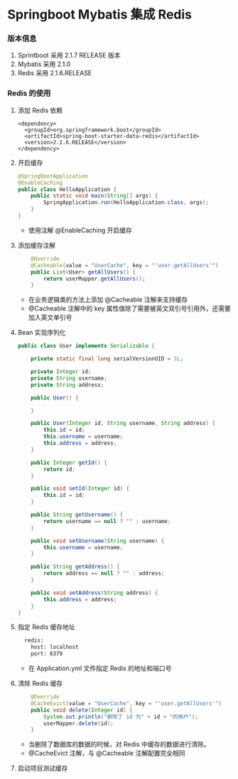 # Springboot Mybatis 集成 Redis
### 版本信息
1. Sprintboot 采用 2.1.7 RELEASE 版本
2. Mybatis 采用 2.1.0
3. Redis 采用 2.1.6.RELEASE

### Redis 的使用
1. 添加 Redis 依赖

    ```$xslt
    <dependency>
      <groupId>org.springframework.boot</groupId>
      <artifactId>spring-boot-starter-data-redis</artifactId>
      <version>2.1.6.RELEASE</version>
    </dependency>
    ```
2. 开启缓存   
    
    ```java
    @SpringBootApplication
    @EnableCaching
    public class HelloApplication {
        public static void main(String[] args) {
            SpringApplication.run(HelloApplication.class, args);
        }
    } 
    ```
    * 使用注解 @EnableCaching 开启缓存
       
2. 添加缓存注解

    ```java
        @Override
        @Cacheable(value = "UserCache", key = "'user.getAllUsers'")
        public List<User> getAllUsers() {
            return userMapper.getAllUsers();
        }
    ```
   * 在业务逻辑类的方法上添加 @Cacheable 注解来支持缓存
   * @Cacheable 注解中的 key 属性值除了需要被英文双引号引用外，还需要加入英文单引号
3. Bean 实现序列化

    ```java
    public class User implements Serializable {
    
        private static final long serialVersionUID = 1L;
    
        private Integer id;
        private String username;
        private String address;
    
        public User() {
    
        }
    
        public User(Integer id, String username, String address) {
            this.id = id;
            this.username = username;
            this.address = address;
        }
    
        public Integer getId() {
            return id;
        }
    
        public void setId(Integer id) {
            this.id = id;
        }
    
        public String getUsername() {
            return username == null ? "" : username;
        }
    
        public void setUsername(String username) {
            this.username = username;
        }
    
        public String getAddress() {
            return address == null ? "" : address;
        }
    
        public void setAddress(String address) {
            this.address = address;
        }
    }
    ```
4. 指定 Redis 缓存地址

    ```xml
      redis:
        host: localhost
        port: 6379
    ```
   * 在 Application.yml 文件指定 Redis 的地址和端口号
   
5. 清除 Redis 缓存
    ```java
        @Override
        @CacheEvict(value = "UserCache", key = "'user.getAllUsers'")
        public void delete(Integer id) {
            System.out.println("删除了 id 为" + id + "的用户");
            userMapper.delete(id);
        }
    ```
   * 当删除了数据库的数据的时候，对 Redis 中缓存的数据进行清除。
   * @CacheEvict 注解，与 @Cacheable 注解配置完全相同
6. 启动项目测试缓存




